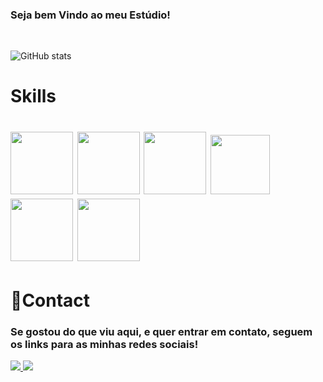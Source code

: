    ### Seja bem Vindo ao meu Estúdio!
   <br>

  ![GitHub stats](https://github-readme-stats.vercel.app/api?username=WelberthTito&show_icons=true&theme=radical)


  <H1>Skills<H1>
  <img height="100" width="100" src="https://cdn.jsdelivr.net/gh/devicons/devicon/icons/python/python-original-wordmark.svg" /> <img height="100" width="100"       src="https://cdn.jsdelivr.net/gh/devicons/devicon/icons/html5/html5-plain-wordmark.svg" /> <img height="100" width="100" src="https://cdn.jsdelivr.net/gh/devicons/devicon/icons/css3/css3-plain-wordmark.svg" /> <img height="95" width="95" src="https://cdn.jsdelivr.net/gh/devicons/devicon/icons/javascript/javascript-plain.svg" /> <img height="100" width="100" src="https://cdn.jsdelivr.net/gh/devicons/devicon/icons/flask/flask-original-wordmark.svg" /> <img height="100" width="100" src="https://cdn.jsdelivr.net/gh/devicons/devicon/icons/bootstrap/bootstrap-plain-wordmark.svg" /> 

<h1>📱Contact</h1>
  
 
  
  ### Se gostou do que viu aqui, e quer entrar em contato, seguem os links para as minhas redes sociais!
  
  <a href="https://web.whatsapp.com/send?phone=5586994107024" target="_blank"> <img src="https://img.shields.io/badge/WhatsApp-25D366?style=for-the-badge&logo=whatsapp&logoColor=white"> <a href="https://www.linkedin.com/in/welberth-vieira-tito-lima-5603501ba/" target="_blank"> <img src="https://img.shields.io/badge/LinkedIn-0077B5?style=for-the-badge&logo=linkedin&logoColor=white">
 
 



